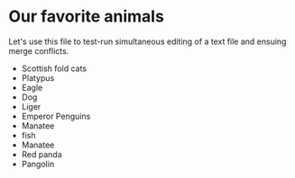 # Our favorite animals

Let's use this file to test-run simultaneous editing of a text file and ensuing merge conflicts.

- Scottish fold cats
- Platypus
- Eagle
- Dog
- Liger
- Emperor Penguins
- Manatee
- fish
- Manatee
- Red panda
- Pangolin

